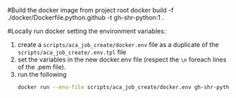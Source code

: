 #Build the docker image from project root
docker build -f ./docker/Dockerfile.python.github -t gh-shr-python:1 .

#Locally run docker setting the environment variables:

1. create a `scripts/aca_job_create/docker.env` file as a duplicate of the `scripts/aca_job_create/.env.tpl` file
1. set the variables in the new docker.env file (respect the `\n` foreach lines of the .pem file).
1. run the following
   ```bash
   docker run --env-file scripts/aca_job_create/docker.env gh-shr-python:1
   ```
